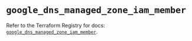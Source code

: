 # `google_dns_managed_zone_iam_member`

Refer to the Terraform Registry for docs: [`google_dns_managed_zone_iam_member`](https://registry.terraform.io/providers/hashicorp/google/6.43.0/docs/resources/dns_managed_zone_iam_member).
